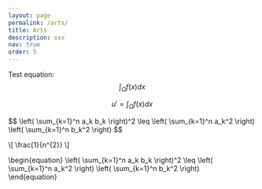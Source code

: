 ```yaml
---
layout: page
permalink: /arts/
title: Arts
description: xxx
nav: true
order: 5
---
```


Test equation:
$$
\int_\Omega f(x) dx
$$


$$
u' = \int_\Omega f(x) dx
$$

<div>
$$
\left( \sum_{k=1}^n a_k b_k \right)^2 \leq \left( \sum_{k=1}^n a_k^2 \right) \left( \sum_{k=1}^n b_k^2 \right)
$$
</div>

\\[ \frac{1}{n^{2}} \\]


\begin{equation}
  \left( \sum_{k=1}^n a_k b_k \right)^2 \leq \left( \sum_{k=1}^n a_k^2 \right) \left( \sum_{k=1}^n b_k^2 \right)  
\end{equation}
